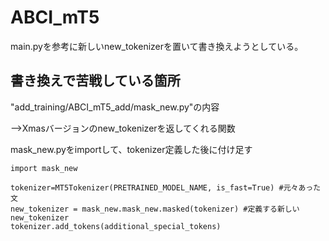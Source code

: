 # ABCI_mT5

main.pyを参考に新しいnew_tokenizerを置いて書き換えようとしている。

## 書き換えで苦戦している箇所

"add_training/ABCI_mT5_add/mask_new.py"の内容

-->Xmasバージョンのnew_tokenizerを返してくれる関数

mask_new.pyをimportして、tokenizer定義した後に付け足す
```
import mask_new

tokenizer=MT5Tokenizer(PRETRAINED_MODEL_NAME, is_fast=True) #元々あった文
new_tokenizer = mask_new.mask_new.masked(tokenizer) #定義する新しいnew_tokenizer
tokenizer.add_tokens(additional_special_tokens)
```


